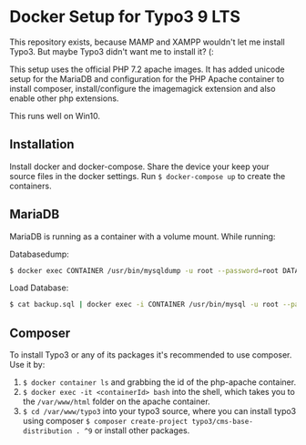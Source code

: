 # Docker Setup for Typo3 9 LTS

This repository exists, because MAMP and XAMPP wouldn't let me install Typo3. But maybe Typo3 didn't want me to install it? (:

This setup uses the official PHP 7.2 apache images. It has added unicode setup for the MariaDB and configuration for the PHP Apache container to install composer, install/configure the imagemagick extension and also enable other php extensions.

This runs well on Win10.

## Installation

Install docker and docker-compose. Share the device your keep your source files in the docker settings. Run `$ docker-compose up` to create the containers.

## MariaDB

MariaDB is running as a container with a volume mount. While running:

Databasedump:
```bash
$ docker exec CONTAINER /usr/bin/mysqldump -u root --password=root DATABASE > backup.sql
```

Load Database:
```bash
$ cat backup.sql | docker exec -i CONTAINER /usr/bin/mysql -u root --password=root DATABASE
```

## Composer

To install Typo3 or any of its packages it's recommended to use composer. Use it by:

1. `$ docker container ls` and grabbing the id of the php-apache container.
2. `$ docker exec -it <containerId> bash` into the shell, which takes you to the `/var/www/html` folder on the apache container.
3. `$ cd /var/www/typo3` into your typo3 source, where you can install typo3 using composer `$ composer create-project typo3/cms-base-distribution . ^9` or install other packages.